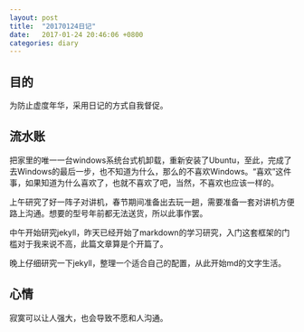 ```yaml
---
layout: post
title:  "20170124日记"
date:   2017-01-24 20:46:06 +0800
categories: diary
---
```


目的
---

为防止虚度年华，采用日记的方式自我督促。

流水账
---

把家里的唯一一台windows系统台式机卸载，重新安装了Ubuntu，至此，完成了去Windows的最后一步，也不知道为什么，那么的不喜欢Windows。“喜欢”这件事，如果知道为什么喜欢了，也就不喜欢了吧，当然，不喜欢也应该一样的。

上午研究了好一阵子对讲机，春节期间准备出去玩一趟，需要准备一套对讲机方便路上沟通。想要的型号年前都无法送货，所以此事作罢。

中午开始研究jekyll，昨天已经开始了markdown的学习研究，入门这套框架的门槛对于我来说不高，此篇文章算是个开篇了。

晚上仔细研究一下jekyll，整理一个适合自己的配置，从此开始md的文字生活。

心情
---

寂寞可以让人强大，也会导致不愿和人沟通。